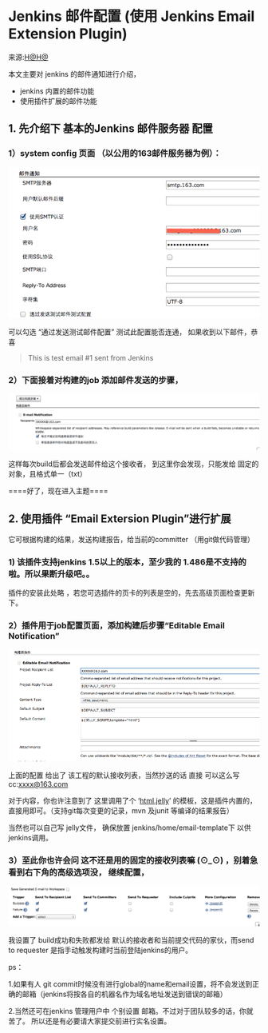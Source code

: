# Jenkins 邮件配置 (使用 Jenkins Email Extension Plugin)

来源:[H@H@](http://www.cnblogs.com/GGHHLL/p/jenkins.html)

本文主要对 jenkins 的邮件通知进行介绍，

* jenkins 内置的邮件功能
* 使用插件扩展的邮件功能

## 1. 先介绍下 基本的Jenkins 邮件服务器 配置

### 1）system config 页面 （以公用的163邮件服务器为例）：

![](11/1.png)

可以勾选 “通过发送测试邮件配置”  测试此配置能否连通， 如果收到以下邮件，恭喜

> This is test email #1 sent from Jenkins

### 2）下面接着对构建的job 添加邮件发送的步骤，

![](11/2.png)

 这样每次build后都会发送邮件给这个接收者， 到这里你会发现，只能发给 固定的对象，且格式单一（txt）

 

 ====好了，现在进入主题====

## 2.  使用插件 “Email Extersion Plugin”进行扩展

它可根据构建的结果，发送构建报告，给当前的committer （用git做代码管理）

### 1) 该插件支持jenkins 1.5以上的版本，至少我的 1.486是不支持的啦。所以果断升级吧。。


插件的安装此处略 ，若您可选插件的页卡的列表是空的，先去高级页面检查更新下。

### 2）插件用于job配置页面，添加构建后步骤“Editable Email Notification”

![](11/3.png)

上面的配置 给出了 该工程的默认接收列表，当然抄送的话 直接 可以这么写 cc:xxxx@163.com

对于内容，你也许注意到了 这里调用了个 ‘[html.jelly](https://github.com/jenkinsci/email-ext-plugin/blob/master/src/main/resources/hudson/plugins/emailext/templates/html.jelly)’ 的模板，这是插件内置的，直接用即可。（支持git每次变更的记录，mvn 及junit 等编译的结果报告）

当然也可以自己写 jelly文件， 确保放置 jenkins/home/email-template下 以供jenkins调用。  

### 3）至此你也许会问 这不还是用的固定的接收列表嘛 (⊙_⊙) ，别着急 看到右下角的高级选项没， 继续配置，


![](11/4.png)

我设置了 build成功和失败都发给 默认的接收者和当前提交代码的家伙，而send to requester 是指手动触发构建时当前登陆jenkins的用户。

ps：

1.如果有人 git commit时候没有进行global的name和email设置，将不会发送到正确的邮箱（jenkins将按各自的机器名作为域名地址发送到错误的邮箱）

2.当然还可在jenkins 管理用户中 个别设置 邮箱。不过对于团队较多的话，你就苦了。 所以还是有必要请大家提交前进行实名设置。 

